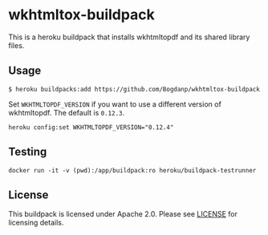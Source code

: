 # wkhtmltox-buildpack

This is a heroku buildpack that installs wkhtmltopdf and its shared
library files.

## Usage

    $ heroku buildpacks:add https://github.com/Bogdanp/wkhtmltox-buildpack

Set `WKHTMLTOPDF_VERSION` if you want to use a different version of
wkhtmltopdf.  The default is `0.12.3`.

    heroku config:set WKHTMLTOPDF_VERSION="0.12.4"

## Testing

    docker run -it -v (pwd):/app/buildpack:ro heroku/buildpack-testrunner

## License

This buildpack is licensed under Apache 2.0.  Please see
[LICENSE][license] for licensing details.


[license]: https://github.com/Bogdanp/wkhtmltox-buildpack/blob/master/LICENSE
